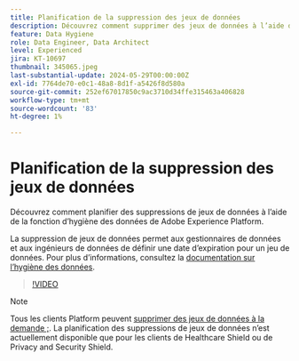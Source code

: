 ```yaml
---
title: Planification de la suppression des jeux de données
description: Découvrez comment supprimer des jeux de données à l’aide de la fonction Adobe Experience Platform Data Hygiene.
feature: Data Hygiene
role: Data Engineer, Data Architect
level: Experienced
jira: KT-10697
thumbnail: 345065.jpeg
last-substantial-update: 2024-05-29T00:00:00Z
exl-id: 7764de70-e0c1-48a8-8d1f-a5426f8d580a
source-git-commit: 252ef67017850c9ac3710d34ffe315463a406828
workflow-type: tm+mt
source-wordcount: '83'
ht-degree: 1%

---
```


# Planification de la suppression des jeux de données

Découvrez comment planifier des suppressions de jeux de données à l’aide de la fonction d’hygiène des données de Adobe Experience Platform.

La suppression de jeux de données permet aux gestionnaires de données et aux ingénieurs de données de définir une date d’expiration pour un jeu de données. Pour plus d’informations, consultez la [documentation sur l’hygiène des données](https://experienceleague.adobe.com/docs/experience-platform/hygiene/home.html?lang=fr).


>[!VIDEO](https://video.tv.adobe.com/v/345065?learn=on)

>[!NOTE]
>
> Tous les clients Platform peuvent [supprimer des jeux de données à la demande ;](https://experienceleague.adobe.com/docs/experience-platform/catalog/datasets/user-guide.html#delete). La planification des suppressions de jeux de données n’est actuellement disponible que pour les clients de Healthcare Shield ou de Privacy and Security Shield.
